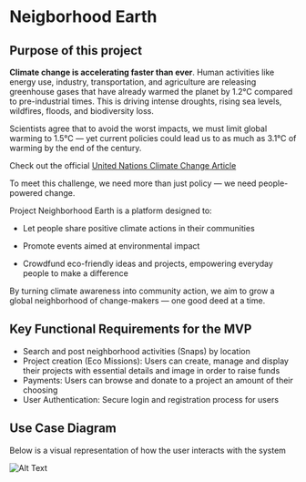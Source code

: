# Neigborhood Earth

## Purpose of this project

**Climate change is accelerating faster than ever**. Human activities like energy use, industry, transportation, and agriculture are releasing greenhouse gases that have already warmed the planet by 1.2°C compared to pre-industrial times. This is driving intense droughts, rising sea levels, wildfires, floods, and biodiversity loss.

Scientists agree that to avoid the worst impacts, we must limit global warming to 1.5°C — yet current policies could lead us to as much as 3.1°C of warming by the end of the century.

Check out the official [United Nations Climate Change Article](https://www.un.org/en/climatechange/what-is-climate-change)

To meet this challenge, we need more than just policy — we need people-powered change.

Project Neighborhood Earth is a platform designed to:

- Let people share positive climate actions in their communities

- Promote events aimed at environmental impact

- Crowdfund eco-friendly ideas and projects, empowering everyday people to make a difference

By turning climate awareness into community action, we aim to grow a global neighborhood of change-makers — one good deed at a time.

## Key Functional Requirements for the MVP

- Search and post neighborhood activities (Snaps) by location
- Project creation (Eco Missions): Users can create, manage and display their projects with essential details and image in order to raise funds
- Payments: Users can browse and donate to a project an amount of their choosing
- User Authentication: Secure login and registration process for users

## Use Case Diagram

Below is a visual representation of how the user interacts with the system

![Alt Text](neighor-use-case.png)
